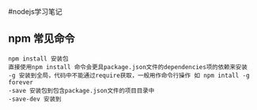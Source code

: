 #nodejs学习笔记
## npm 常见命令

``` nodejs
npm install 安装包
直接使用npm install 命令会更具package.json文件的dependencies项的依赖来安装
-g 安装到全局，代码中不能通过require获取，一般用作命令行操作 如 npm intall -g forever
-save 安装包到包含package.json文件的项目目录中
-save-dev 安装到
```
